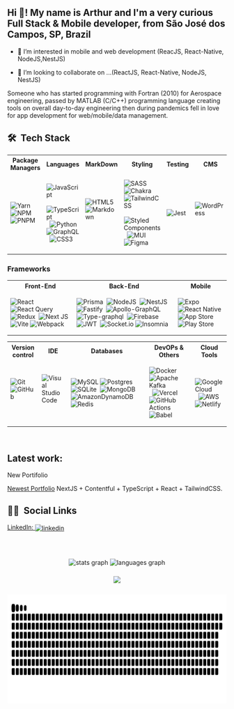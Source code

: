 <h2 align="left">Hi 👋! My name is Arthur and I'm a very curious Full Stack & Mobile developer, from São José dos Campos, SP, Brazil</h2>

- 👀 I’m interested in mobile and web development (ReacJS, React-Native, NodeJS,NestJS)

- 💞️ I’m looking to collaborate on ...(ReactJS, React-Native, NodeJS, NestJS)

Someone who has started programming with Fortran (2010) for Aerospace engineering, passed by MATLAB (C/C++) programming language creating tools on overall day-to-day engineering then during pandemics fell in love for app development for web/mobile/data management.


## 🛠 &nbsp;Tech Stack

<table>
<tr>
<th> Package Managers </th>
<th> Languages </th>
<th> MarkDown </th>
<th> Styling </th>
<th> Testing </th>
<th> CMS </th>
</tr>
<tr>
<td>

![Yarn](https://img.shields.io/badge/yarn-%232C8EBB.svg?style=for-the-badge&logo=yarn&logoColor=white)&nbsp;
![NPM](https://img.shields.io/badge/NPM-%23CB3837.svg?style=for-the-badge&logo=npm&logoColor=white)&nbsp;
![PNPM](https://img.shields.io/badge/pnpm-%234a4a4a.svg?style=for-the-badge&logo=pnpm&logoColor=f69220)&nbsp;


</td>
<td>
  
![JavaScript](https://img.shields.io/badge/javascript-%23323330.svg?style=for-the-badge&logo=javascript&logoColor=%23F7DF1E)&nbsp;
![TypeScript](https://img.shields.io/badge/typescript-%23007ACC.svg?style=for-the-badge&logo=typescript&logoColor=white)&nbsp;
![Python](https://img.shields.io/badge/python-3670A0?style=for-the-badge&logo=python&logoColor=ffdd54)&nbsp;
![GraphQL](https://img.shields.io/badge/-GraphQL-E10098?style=for-the-badge&logo=graphql&logoColor=white)&nbsp;
![CSS3](https://img.shields.io/badge/css3-%231572B6.svg?style=for-the-badge&logo=css3&logoColor=white)&nbsp;

</td>
<td>
    
![HTML5](https://img.shields.io/badge/html5-%23E34F26.svg?style=for-the-badge&logo=html5&logoColor=white)&nbsp;
![Markdown](https://img.shields.io/badge/markdown-%23000000.svg?style=for-the-badge&logo=markdown&logoColor=white)&nbsp;
   
 </td>
  
<td> 
  
![SASS](https://img.shields.io/badge/SASS-hotpink.svg?style=for-the-badge&logo=SASS&logoColor=white)&nbsp;
![Chakra](https://img.shields.io/badge/chakra-%234ED1C5.svg?style=for-the-badge&logo=chakraui&logoColor=white)&nbsp;
![TailwindCSS](https://img.shields.io/badge/tailwindcss-%2338B2AC.svg?style=for-the-badge&logo=tailwind-css&logoColor=white)&nbsp;
![Styled Components](https://img.shields.io/badge/styled--components-DB7093?style=for-the-badge&logo=styled-components&logoColor=white)&nbsp;
![MUI](https://img.shields.io/badge/MUI-%230081CB.svg?style=for-the-badge&logo=mui&logoColor=white)&nbsp;
![Figma](https://img.shields.io/badge/figma-%23F24E1E.svg?style=for-the-badge&logo=figma&logoColor=white)

</td>

 <td>
   
 ![Jest](https://img.shields.io/badge/-jest-%23C21325?style=for-the-badge&logo=jest&logoColor=white)&nbsp;

 </td>

  <td>
   
![WordPress](https://img.shields.io/badge/WordPress-%23117AC9.svg?style=for-the-badge&logo=WordPress&logoColor=white)&nbsp;

 </td>

</tr>
</table>

### Frameworks 
<table>
<tr>
<th> Front-End </th>
<th> Back-End </th>
<th> Mobile </th>
</tr>
<tr>
  
<td>
  
![React](https://img.shields.io/badge/react-%2320232a.svg?style=for-the-badge&logo=react&logoColor=%2361DAFB)&nbsp;
![React Query](https://img.shields.io/badge/-React%20Query-FF4154?style=for-the-badge&logo=react%20query&logoColor=white)&nbsp;
![Redux](https://img.shields.io/badge/redux-%23593d88.svg?style=for-the-badge&logo=redux&logoColor=white)&nbsp;
![Next JS](https://img.shields.io/badge/Next-black?style=for-the-badge&logo=next.js&logoColor=white)&nbsp;
![Vite](https://img.shields.io/badge/vite-%23646CFF.svg?style=for-the-badge&logo=vite&logoColor=white)
![Webpack](https://img.shields.io/badge/webpack-%238DD6F9.svg?style=for-the-badge&logo=webpack&logoColor=black)

</td>
  
<td>
  
![Prisma](https://img.shields.io/badge/Prisma-3982CE?style=for-the-badge&logo=Prisma&logoColor=white)&nbsp;
![NodeJS](https://img.shields.io/badge/node.js-6DA55F?style=for-the-badge&logo=node.js&logoColor=white)&nbsp;
![NestJS](https://img.shields.io/badge/nestjs-%23E0234E.svg?style=for-the-badge&logo=nestjs&logoColor=white)&nbsp;
![Fastify](https://img.shields.io/badge/fastify-1C1E24.svg?style=for-the-badge&logo=fastify&logoColor=white)&nbsp;
![Apollo-GraphQL](https://img.shields.io/badge/-ApolloGraphQL-311C87?style=for-the-badge&logo=apollo-graphql)&nbsp;
![Type-graphql](https://img.shields.io/badge/-TypeGraphQL-%23C04392?style=for-the-badge)&nbsp;
![Firebase](https://img.shields.io/badge/Firebase-039BE5?style=for-the-badge&logo=Firebase&logoColor=white)&nbsp;
![JWT](https://img.shields.io/badge/JWT-black?style=for-the-badge&logo=JSON%20web%20tokens)&nbsp;
![Socket.io](https://img.shields.io/badge/Socket.io-black?style=for-the-badge&logo=socket.io&badgeColor=010101)
![Insomnia](https://img.shields.io/badge/Insomnia-black?style=for-the-badge&logo=insomnia&logoColor=5849BE)&nbsp;
  
</td>
  
<td>
  
![Expo](https://img.shields.io/badge/expo-1C1E24?style=for-the-badge&logo=expo&logoColor=#D04A37)&nbsp;
![React Native](https://img.shields.io/badge/react_native-%2320232a.svg?style=for-the-badge&logo=react&logoColor=%2361DAFB)&nbsp;
![App Store](https://img.shields.io/badge/App_Store-0D96F6?style=for-the-badge&logo=app-store&logoColor=white)
![Play Store](https://img.shields.io/badge/Google_Play-414141?style=for-the-badge&logo=google-play&logoColor=white)

</td>
  
</tr>
</table>


<table>
<tr>
<th> Version control </th>
<th> IDE </th>
<th> Databases </th>
<th> DevOPs & Others </th>
<th> Cloud Tools </th>
</tr>
<tr>

<td>
  
![Git](https://img.shields.io/badge/git-%23F05033.svg?style=for-the-badge&logo=git&logoColor=white)&nbsp;
![GitHub](https://img.shields.io/badge/github-%23121011.svg?style=for-the-badge&logo=github&logoColor=white)&nbsp;

</td>
  
<td>
  
![Visual Studio Code](https://img.shields.io/badge/VSCode-0078d7.svg?style=for-the-badge&logo=visual-studio-code&logoColor=white)&nbsp;

</td>

<td>
  
![MySQL](https://img.shields.io/badge/mysql-%2300f.svg?style=for-the-badge&logo=mysql&logoColor=white)
![Postgres](https://img.shields.io/badge/postgres-%23316192.svg?style=for-the-badge&logo=postgresql&logoColor=white)&nbsp;
![SQLite](https://img.shields.io/badge/sqlite-%2307405e.svg?style=for-the-badge&logo=sqlite&logoColor=white)&nbsp;
![MongoDB](https://img.shields.io/badge/MongoDB-%234ea94b.svg?style=for-the-badge&logo=mongodb&logoColor=white)&nbsp;
![AmazonDynamoDB](https://img.shields.io/badge/Amazon%20DynamoDB-4053D6?style=for-the-badge&logo=Amazon%20DynamoDB&logoColor=white)
![Redis](https://img.shields.io/badge/redis-1C1E24?style=for-the-badge&logo=redis)&nbsp;

</td>


  
<td>
  
![Docker](https://img.shields.io/badge/docker-%230db7ed.svg?style=for-the-badge&logo=docker&logoColor=white)&nbsp;
![Apache Kafka](https://img.shields.io/badge/Apache%20Kafka-000?style=for-the-badge&logo=apachekafka)&nbsp;
![Vercel](https://img.shields.io/badge/vercel-%23000000.svg?style=for-the-badge&logo=vercel&logoColor=white)&nbsp;
![GitHub Actions](https://img.shields.io/badge/github%20actions-%232671E5.svg?style=for-the-badge&logo=githubactions&logoColor=white)
![Babel](https://img.shields.io/badge/Babel-F9DC3e?style=for-the-badge&logo=babel&logoColor=black)

</td>

<td>
  
![Google Cloud](https://img.shields.io/badge/GoogleCloud-%234285F4.svg?style=for-the-badge&logo=google-cloud&logoColor=white)&nbsp;
![AWS](https://img.shields.io/badge/AWS-%23FF9900.svg?style=for-the-badge&logo=amazon-aws&logoColor=white)&nbsp;
![Netlify](https://img.shields.io/badge/netlify-%23000000.svg?style=for-the-badge&logo=netlify&logoColor=#00C7B7)&nbsp;
  
</td>
 
</tr>
</table>


<br>

## Latest work: 

New Portifolio 

[Newest Portfolio](https://arthurdias.dev)
NextJS + Contentful + TypeScript + React + TailwindCSS.

## 👦🏽 &nbsp;Social Links
<a href="https://www.linkedin.com/in/arthur-dias/" target="_blank">
  LinkedIn: <img align="center" src="https://img.shields.io/badge/-arthurdias-05122A?style=flat&logo=linkedin" alt="linkedin"/>
</a>

<br><br>
<div align="center">
  <img src="https://github-readme-stats-1-lime.vercel.app/api?username=ArthurDias01&hide_title=false&hide_rank=false&show_icons=true&include_all_commits=true&count_private=true&disable_animations=false&theme=dracula&locale=en&hide_border=false" height="150" alt="stats graph" />
  <img src="https://github-readme-stats-1-lime.vercel.app/api/top-langs?locale=en&hide_title=false&layout=compact&card_width=320&langs_count=5&theme=dracula&hide_border=false&username=ArthurDias01" height="150" alt="languages graph" />
</div>

###

<div align="center">
  <img src="https://profile-counter.glitch.me/A/count.svg?"  />
</div>

###

<p align="center">
  <img width="750" height="250" src="https://github.com/ArthurDias01/ArthurDias01/blob/output/github-contribution-grid-snake-dark.svg" alt="Material Bread logo">
</p>


<!---
ArthurDias01/ArthurDias01 is a ✨ special ✨ repository because its `README.md` (this file) appears on your GitHub profile.
You can click the Preview link to take a look at your changes.
--->

